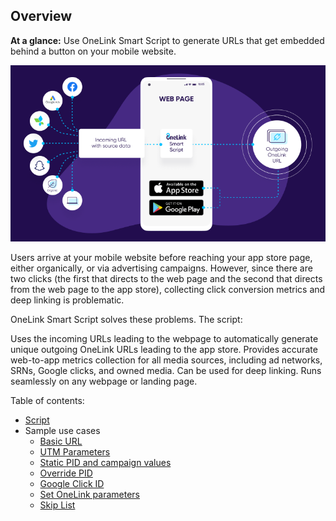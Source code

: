 ## Overview
**At a glance:** Use OneLink Smart Script to generate URLs that get embedded behind a button on your mobile website.

![smart_script_flow](./images/Smart_Script_flow.png "OneLink Smart Script flow")

Users arrive at your mobile website before reaching your app store page, either organically, or via advertising campaigns. However, since there are two clicks (the first that directs to the web page and the second that directs from the web page to the app store), collecting click conversion metrics and deep linking is problematic. 

OneLink Smart Script solves these problems. The script:

Uses the incoming URLs leading to the webpage to automatically generate unique outgoing OneLink URLs leading to the app store. 
Provides accurate web-to-app metrics collection for all media sources, including ad networks, SRNs, Google clicks, and owned media. 
Can be used for deep linking. 
Runs seamlessly on any webpage or landing page.

Table of contents: 
- [Script](scripts/onelink-smart-script.js)
- Sample use cases
  - [Basic URL](https://appsflyersdk.github.io/appsflyer-onelink-smart-script/examples/basic_url.html?af_c=gogo&af_pid=email)
  - [UTM Parameters](https://appsflyersdk.github.io/appsflyer-onelink-smart-script/examples/utm_params.html?utm_source=email&utm_campaign=summer_sale)
  - [Static PID and campaign values](https://appsflyersdk.github.io/appsflyer-onelink-smart-script/examples/static_val.html?af_not_c=gogo&af_not_pid=email) 
  - [Override PID](https://appsflyersdk.github.io/appsflyer-onelink-smart-script/examples/override_pid.html?af_pid=twitter&af_c=big_social)
  - [Google Click ID](https://appsflyersdk.github.io/appsflyer-onelink-smart-script/examples/gclid.html?af_pid=sms&af_c=candles&gclid=1a2b3c)
  - [Set OneLink parameters](https://appsflyersdk.github.io/appsflyer-onelink-smart-script/examples/setters.html?af_c=gogo&af_pid=email)
  - [Skip List](https://appsflyersdk.github.io/appsflyer-onelink-smart-script/examples/skip_list.html?original_campaign=origcamp&original_pid=origpid)
